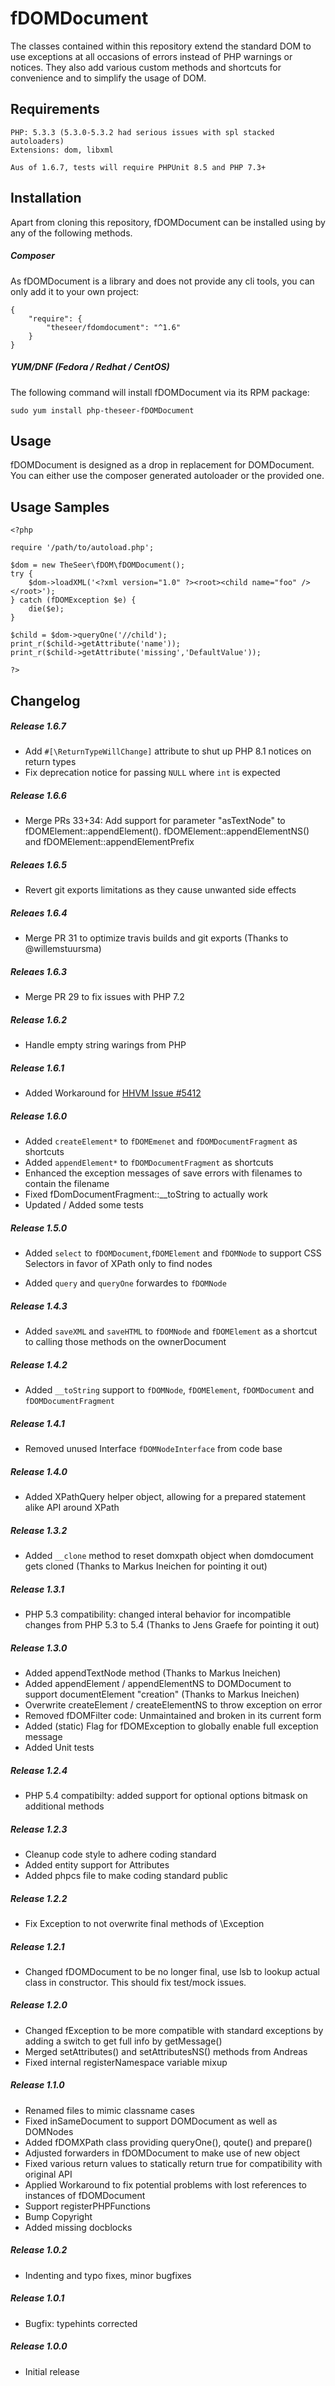 fDOMDocument
============

The classes contained within this repository extend the standard DOM to use exceptions at
all occasions of errors instead of PHP warnings or notices. They also add various custom methods
and shortcuts for convenience and to simplify the usage of DOM.

Requirements
------------

    PHP: 5.3.3 (5.3.0-5.3.2 had serious issues with spl stacked autoloaders)
    Extensions: dom, libxml

    Aus of 1.6.7, tests will require PHPUnit 8.5 and PHP 7.3+

Installation
------------
Apart from cloning this repository, fDOMDocument can be installed using by any of the following methods.

##### Composer
As fDOMDocument is a library and does not provide any cli tools, you can only add it to your own project:

    {
        "require": {
            "theseer/fdomdocument": "^1.6"
        }
    }


##### YUM/DNF (Fedora / Redhat / CentOS)
The following command will install fDOMDocument via its RPM package:

    sudo yum install php-theseer-fDOMDocument


Usage
-----

fDOMDocument is designed as a drop in replacement for DOMDocument. You can either use the composer generated
autoloader or the provided one.

Usage Samples
-------------
    <?php

    require '/path/to/autoload.php';

    $dom = new TheSeer\fDOM\fDOMDocument();
    try {
        $dom->loadXML('<?xml version="1.0" ?><root><child name="foo" /></root>');
    } catch (fDOMException $e) {
        die($e);
    }

    $child = $dom->queryOne('//child');
    print_r($child->getAttribute('name'));
    print_r($child->getAttribute('missing','DefaultValue'));

    ?>

Changelog
---------
##### Release 1.6.7
* Add `#[\ReturnTypeWillChange]` attribute to shut up PHP 8.1 notices on return types
* Fix deprecation notice for passing `NULL` where `int` is expected

##### Release 1.6.6
* Merge PRs 33+34: Add support for parameter "asTextNode" to fDOMElement::appendElement(). 
  fDOMElement::appendElementNS() and fDOMElement::appendElementPrefix

##### Releaes 1.6.5
* Revert git exports limitations as they cause unwanted side effects

##### Releaes 1.6.4
* Merge PR 31 to optimize travis builds and git exports (Thanks to @willemstuursma)

##### Releaes 1.6.3
* Merge PR 29 to fix issues with PHP 7.2

##### Release 1.6.2
* Handle empty string warings from PHP

##### Release 1.6.1
* Added Workaround for [HHVM Issue #5412](https://github.com/facebook/hhvm/issues/5412)

##### Release 1.6.0
* Added ```createElement*``` to ```fDOMEmenet``` and ```fDOMDocumentFragment``` as shortcuts
* Added ```appendElement*``` to ```fDOMDocumentFragment``` as shortcuts
* Enhanced the exception messages of save errors with filenames to contain the filename
* Fixed fDomDocumentFragment::__toString to actually work
* Updated / Added some tests

##### Release 1.5.0
* Added ```select``` to ```fDOMDocument```,```fDOMElement``` and ```fDOMNode``` to support
  CSS Selectors in favor of XPath only to find nodes

* Added ```query``` and ```queryOne``` forwardes to ```fDOMNode```

##### Release 1.4.3
* Added ```saveXML``` and ```saveHTML``` to ```fDOMNode``` and ```fDOMElement``` as a
  shortcut to calling those methods on the ownerDocument

##### Release 1.4.2
* Added ```__toString``` support to ```fDOMNode```, ```fDOMElement```, ```fDOMDocument``` and ```fDOMDocumentFragment```

##### Release 1.4.1
* Removed unused Interface ```fDOMNodeInterface``` from code base

##### Release 1.4.0
* Added XPathQuery helper object, allowing for a prepared statement alike API around XPath

##### Release 1.3.2
* Added ```__clone``` method to reset domxpath object when domdocument gets cloned (Thanks to Markus Ineichen for pointing it out)

##### Release 1.3.1
* PHP 5.3 compatibility: changed interal behavior for incompatible changes from PHP 5.3 to 5.4 (Thanks to Jens Graefe for pointing it out)

##### Release 1.3.0
* Added appendTextNode method (Thanks to Markus Ineichen)
* Added appendElement / appendElementNS to DOMDocument to support documentElement "creation" (Thanks to Markus Ineichen)
* Overwrite createElement / createElementNS to throw exception on error
* Removed fDOMFilter code: Unmaintained and broken in its current form
* Added (static) Flag for fDOMException to globally enable full exception message
* Added Unit tests

##### Release 1.2.4
* PHP 5.4 compatibilty: added support for optional options bitmask on additional methods

##### Release 1.2.3
* Cleanup code style to adhere coding standard
* Added entity support for Attributes
* Added phpcs file to make coding standard public

##### Release 1.2.2
* Fix Exception to not overwrite final methods of \Exception

##### Release 1.2.1
* Changed fDOMDocument to be no longer final, use lsb to lookup actual class in constructor.
  This should fix test/mock issues.

##### Release 1.2.0
* Changed fException to be more compatible with standard exceptions by adding a switch to get full info by getMessage()
* Merged setAttributes() and setAttributesNS() methods from Andreas
* Fixed internal registerNamespace variable mixup

##### Release 1.1.0
* Renamed files to mimic classname cases
* Fixed inSameDocument to support DOMDocument as well as DOMNodes
* Added fDOMXPath class providing queryOne(), qoute() and prepare()
* Adjusted forwarders in fDOMDocument to make use of new object
* Fixed various return values to statically return true for compatibility with original API
* Applied Workaround to fix potential problems with lost references to instances of fDOMDocument
* Support registerPHPFunctions
* Bump Copyright
* Added missing docblocks

##### Release 1.0.2
* Indenting and typo fixes, minor bugfixes

##### Release 1.0.1
* Bugfix: typehints corrected

##### Release 1.0.0
* Initial release
